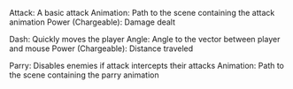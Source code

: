 Attack: A basic attack
	Animation: Path to the scene containing the attack animation
	Power (Chargeable): Damage dealt

Dash: Quickly moves the player
	Angle: Angle to the vector between player and mouse
	Power (Chargeable): Distance traveled
	
Parry: Disables enemies if attack intercepts their attacks
	Animation: Path to the scene containing the parry animation
